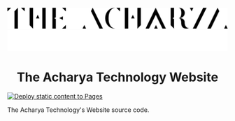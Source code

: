 <p align="center">
  <img alt="The Acharya Logo" src="https://raw.githubusercontent.com/TheAcharya/.github/main/profile/the-acharya-black.png#gh-light-mode-only">
  <img alt="The Acharya Logo" src="https://raw.githubusercontent.com/TheAcharya/.github/main/profile/the-acharya-white.png#gh-dark-mode-only">
  <h1 align="center">The Acharya Technology Website</h1>
</p>

[![Deploy static content to Pages](https://github.com/TheAcharya/TheAcharya-Tech-Website/actions/workflows/static.yml/badge.svg)](https://github.com/TheAcharya/TheAcharya-Tech-Website/actions/workflows/static.yml)

The Acharya Technology's Website source code.
